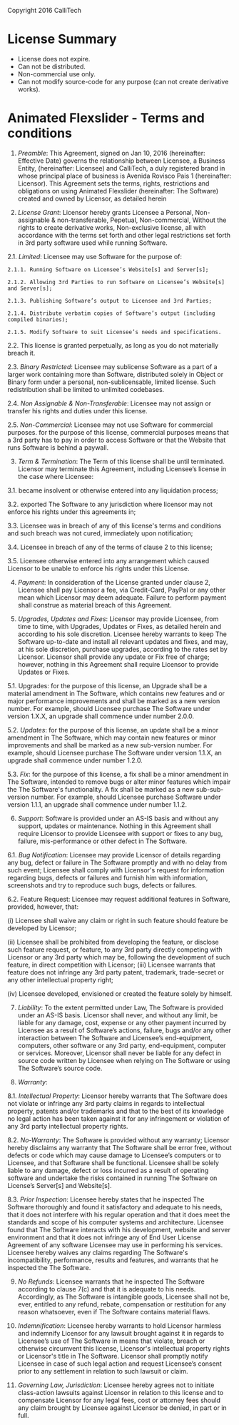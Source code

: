 Copyright 2016 CalliTech

# License Summary

* License does not expire.
* Can not be distributed.
* Non-commercial use only.
* Can not modify source-code for any purpose (can not create derivative works).


# Animated Flexslider - Terms and conditions

1. *Preamble*: This Agreement, signed on Jan 10, 2016 (hereinafter: Effective Date) governs the relationship between Licensee, a Business Entity, (hereinafter: Licensee) and CalliTech, a duly registered brand in whose principal place of business is Avenida Rovisco Pais 1 (hereinafter: Licensor). This Agreement sets the terms, rights, restrictions and obligations on using Animated Flexslider (hereinafter: The Software) created and owned by Licensor, as detailed herein

2. *License Grant*: Licensor hereby grants Licensee a Personal, Non-assignable & non-transferable, Pepetual, Non-commercial, Without the rights to create derivative works, Non-exclusive license, all with accordance with the terms set forth and other legal restrictions set forth in 3rd party software used while running Software.

  2.1. *Limited*: Licensee may use Software for the purpose of:

    2.1.1. Running Software on Licensee’s Website[s] and Server[s];

    2.1.2. Allowing 3rd Parties to run Software on Licensee’s Website[s] and Server[s];

    2.1.3. Publishing Software’s output to Licensee and 3rd Parties;

    2.1.4. Distribute verbatim copies of Software’s output (including compiled binaries);

    2.1.5. Modify Software to suit Licensee’s needs and specifications.

  2.2. This license is granted perpetually, as long as you do not materially breach it.

  2.3. *Binary Restricted*: Licensee may sublicense Software as a part of a larger work containing more than Software, distributed solely in Object or Binary form under a personal, non-sublicensable, limited license. Such redistribution shall be limited to unlimited codebases.

  2.4. *Non Assignable & Non-Transferable*: Licensee may not assign or transfer his rights and duties under this license.

  2.5. *Non-Commercial*: Licensee may not use Software for commercial purposes. for the purpose of this license, commercial purposes means that a 3rd party has to pay in order to access Software or that the Website that runs Software is behind a paywall.

3. *Term & Termination*: The Term of this license shall be until terminated. Licensor may terminate this Agreement, including Licensee’s license in the case where Licensee:

3.1. became insolvent or otherwise entered into any liquidation process;

3.2. exported The Software to any jurisdiction where licensor may not enforce his rights under this agreements in;

3.3. Licensee was in breach of any of this license's terms and conditions and such breach was not cured, immediately upon notification;

3.4. Licensee in breach of any of the terms of clause 2 to this license;

3.5. Licensee otherwise entered into any arrangement which caused Licensor to be unable to enforce his rights under this License.

4. *Payment*: In consideration of the License granted under clause 2, Licensee shall pay Licensor a fee, via Credit-Card, PayPal or any other mean which Licensor may deem adequate. Failure to perform payment shall construe as material breach of this Agreement.

5. *Upgrades, Updates and Fixes*: Licensor may provide Licensee, from time to time, with Upgrades, Updates or Fixes, as detailed herein and according to his sole discretion. Licensee hereby warrants to keep The Software up-to-date and install all relevant updates and fixes, and may, at his sole discretion, purchase upgrades, according to the rates set by Licensor. Licensor shall provide any update or Fix free of charge; however, nothing in this Agreement shall require Licensor to provide Updates or Fixes.

5.1. Upgrades: for the purpose of this license, an Upgrade shall be a material amendment in The Software, which contains new features and or major performance improvements and shall be marked as a new version number. For example, should Licensee purchase The Software under version 1.X.X, an upgrade shall commence under number 2.0.0.

5.2. *Updates*: for the purpose of this license, an update shall be a minor amendment in The Software, which may contain new features or minor improvements and shall be marked as a new sub-version number. For example, should Licensee purchase The Software under version 1.1.X, an upgrade shall commence under number 1.2.0.

5.3. *Fix*: for the purpose of this license, a fix shall be a minor amendment in The Software, intended to remove bugs or alter minor features which impair the The Software's functionality. A fix shall be marked as a new sub-sub-version number. For example, should Licensee purchase Software under version 1.1.1, an upgrade shall commence under number 1.1.2.

6. *Support*: Software is provided under an AS-IS basis and without any support, updates or maintenance. Nothing in this Agreement shall require Licensor to provide Licensee with support or fixes to any bug, failure, mis-performance or other defect in The Software.

6.1. *Bug Notification*: Licensee may provide Licensor of details regarding any bug, defect or failure in The Software promptly and with no delay from such event; Licensee shall comply with Licensor's request for information regarding bugs, defects or failures and furnish him with information, screenshots and try to reproduce such bugs, defects or failures.

6.2. Feature Request: Licensee may request additional features in Software, provided, however, that:

(i) Licensee shall waive any claim or right in such feature should feature be developed by Licensor;

(ii) Licensee shall be prohibited from developing the feature, or disclose such feature request, or feature, to any 3rd party directly competing with Licensor or any 3rd party which may be, following the development of such feature, in direct competition with Licensor; 
(iii) Licensee warrants that feature does not infringe any 3rd party patent, trademark, trade-secret or any other intellectual property right;

(iv) Licensee developed, envisioned or created the feature solely by himself.

7. *Liability*:  To the extent permitted under Law, The Software is provided under an AS-IS basis. Licensor shall never, and without any limit, be liable for any damage, cost, expense or any other payment incurred by Licensee as a result of Software’s actions, failure, bugs and/or any other interaction between The Software  and Licensee’s end-equipment, computers, other software or any 3rd party, end-equipment, computer or services.  Moreover, Licensor shall never be liable for any defect in source code written by Licensee when relying on The Software or using The Software’s source code.

8. *Warranty*:

8.1. *Intellectual Property*: Licensor hereby warrants that The Software does not violate or infringe any 3rd party claims in regards to intellectual property, patents and/or trademarks and that to the best of its knowledge no legal action has been taken against it for any infringement or violation of any 3rd party intellectual property rights.

8.2. *No-Warranty*: The Software is provided without any warranty; Licensor hereby disclaims any warranty that The Software shall be error free, without defects or code which may cause damage to Licensee’s computers or to Licensee, and that Software shall be functional. Licensee shall be solely liable to any damage, defect or loss incurred as a result of operating software and undertake the risks contained in running The Software on License’s Server[s] and Website[s].

8.3. *Prior Inspection*: Licensee hereby states that he inspected The Software thoroughly and found it satisfactory and adequate to his needs, that it does not interfere with his regular operation and that it does meet the standards and scope of his computer systems and architecture. Licensee found that The Software interacts with his development, website and server environment and that it does not infringe any of End User License Agreement of any software Licensee may use in performing his services. Licensee hereby waives any claims regarding The Software's incompatibility, performance, results and features, and warrants that he inspected the The Software.

9. *No Refunds*: Licensee warrants that he inspected The Software according to clause 7(c) and that it is adequate to his needs. Accordingly, as The Software is intangible goods, Licensee shall not be, ever, entitled to any refund, rebate, compensation or restitution for any reason whatsoever, even if The Software contains material flaws.

10. *Indemnification*: Licensee hereby warrants to hold Licensor harmless and indemnify Licensor for any lawsuit brought against it in regards to Licensee’s use of The Software in means that violate, breach or otherwise circumvent this license, Licensor's intellectual property rights or Licensor's title in The Software. Licensor shall promptly notify Licensee in case of such legal action and request Licensee’s consent prior to any settlement in relation to such lawsuit or claim.

11. *Governing Law, Jurisdiction*: Licensee hereby agrees not to initiate class-action lawsuits against Licensor in relation to this license and to compensate Licensor for any legal fees, cost or attorney fees should any claim brought by Licensee against Licensor be denied, in part or in full.
